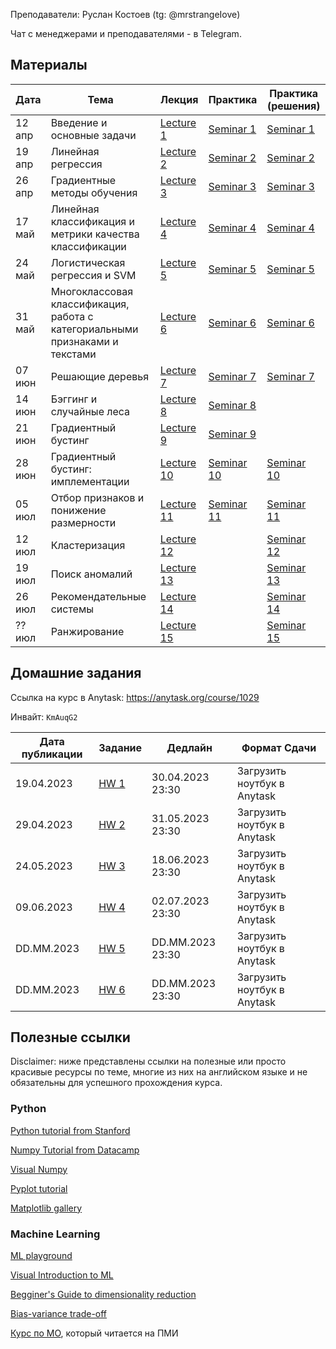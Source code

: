 
Преподаватели: Руслан Костоев (tg: @mrstrangeIove)

Чат с менеджерами и преподавателями - в Telegram.

## Материалы

| Дата | Тема | Лекция | Практика| Практика (решения) |
|------|------|--------|---------|--------------------|
|12 апр|Введение и основные задачи| [Lecture 1](lectures/Lecture1_intro.pdf) | [Seminar 1](practicals/sem_1_empty.ipynb) | [Seminar 1](practicals/sem_1_full.ipynb) | 
|19 апр|Линейная регрессия| [Lecture 2](lectures/Lecture2_lr.pdf) | [Seminar 2](practicals/sem_2_empty.ipynb) | [Seminar 2](practicals/sem_2_full.ipynb) | 
|26 апр|Градиентные методы обучения| [Lecture 3](lectures/Lecture3_gd.pdf) | [Seminar 3](practicals/sem_3_empty.ipynb) | [Seminar 3](practicals/sem_3_full.ipynb) | 
|17 май|Линейная классификация и метрики качества классификации| [Lecture 4](lectures/Lecture4-linclass.pdf) | [Seminar 4](practicals/sem_4_empty.ipynb) | [Seminar 4](practicals/sem_4_full.ipynb) | 
|24 май|Логистическая регрессия и SVM| [Lecture 5](lectures/Lecture5_LogReg_SVM.pdf) | [Seminar 5](practicals/sem_5_empty.ipynb) | [Seminar 5](practicals/sem_5_full.ipynb) | 
|31 май |Многоклассовая классификация, работа с категориальными признаками и текстами| [Lecture 6](lectures/Lecture6-multiclass.pdf) | [Seminar 6](practicals/sem_6_empty.ipynb) | [Seminar 6](practicals/sem_6_full.ipynb) |
|07 июн |Решающие деревья| [Lecture 7](lectures/Lecture7_trees.pdf) | [Seminar 7](practicals/sem_7_empty.ipynb) | [Seminar 7](practicals/sem_7_full.ipynb) |
|14 июн |Бэггинг и случайные леса| [Lecture 8](lectures/Lecture8_ensembles.pdf) | [Seminar 8](practicals/sem_8.ipynb) | |
|21 июн |Градиентный бустинг| [Lecture 9](lectures/Lecture9_gradboost.pdf) | [Seminar 9](practicals/sem_9.ipynb) | |
|28 июн |Градиентный бустинг: имплементации| [Lecture 10](lectures/Lecture10_gb_part2.pdf) | [Seminar 10](practicals/sem_10_empty.ipynb) | [Seminar 10](practicals/sem_10_full.ipynb) |
|05 июл |Отбор признаков и понижение размерности| [Lecture 11](lectures/Lecture11_dim_red.pdf) | [Seminar 11](practicals/sem_11_empty.ipynb) | [Seminar 11](practicals/sem_11_full.ipynb) |
|12 июл |Кластеризация| [Lecture 12](lectures/Lecture12_cluster.pdf) | | [Seminar 12](practicals/sem_12_full.ipynb) |
|19 июл |Поиск аномалий| [Lecture 13](lectures/Lecture13_anomaly.pdf) | | [Seminar 13](practicals/sem_13_full.ipynb) |
|26 июл |Рекомендательные системы| [Lecture 14](lectures/Lecture14-recsys.pdf) | | [Seminar 14](practicals/sem_14_recsys.ipynb) |
|?? июл |Ранжирование| [Lecture 15](lectures/Lecture15_ranking.pdf) | | [Seminar 15](practicals/sem_15_full.ipynb) |

## Домашние задания
Ссылка на курс в Anytask: https://anytask.org/course/1029

Инвайт: `KmAuqG2`


| Дата публикации| Задание | Дедлайн | Формат Сдачи|
|----------------|---------|---------|-------------|
|  19.04.2023  |[HW 1](https://github.com/weaselcmc/hse_ml_2023/tree/master/hw/hw1)|30.04.2023  23:30| Загрузить ноутбук в Anytask|
|  29.04.2023  |[HW 2](https://github.com/weaselcmc/hse_ml_2023/tree/master/hw/hw2)|31.05.2023  23:30| Загрузить ноутбук в Anytask|
|  24.05.2023  |[HW 3](https://github.com/weaselcmc/hse_ml_2023/tree/master/hw/hw3)|18.06.2023  23:30| Загрузить ноутбук в Anytask|
|  09.06.2023  |[HW 4](https://github.com/weaselcmc/hse_ml_2023/tree/master/hw/hw4)|02.07.2023  23:30| Загрузить ноутбук в Anytask|
|  DD.MM.2023  |[HW 5](https://github.com/weaselcmc/hse_ml_2023/tree/master/hw/hw5)|DD.MM.2023  23:30| Загрузить ноутбук в Anytask|
|  DD.MM.2023  |[HW 6](https://github.com/weaselcmc/hse_ml_2023/tree/master/hw/hw6)|DD.MM.2023  23:30| Загрузить ноутбук в Anytask|

## Полезные ссылки
Disclaimer: ниже представлены ссылки на полезные или просто красивые ресурсы по теме, 
многие из них на английском языке и не обязательны для успешного прохождения курса. 

### Python
[Python tutorial from Stanford](https://cs231n.github.io/python-numpy-tutorial/)

[Numpy Tutorial from Datacamp](https://www.datacamp.com/community/tutorials/python-numpy-tutorial)

[Visual Numpy](http://jalammar.github.io/visual-numpy/)

[Pyplot tutorial](https://matplotlib.org/tutorials/introductory/pyplot.html)

[Matplotlib gallery](https://matplotlib.org/gallery.html)

### Machine Learning
[ML playground](https://ml-playground.com/)

[Visual Introduction to ML](http://www.r2d3.us/visual-intro-to-machine-learning-part-1/)

[Begginer's Guide to dimensionality reduction](https://idyll.pub/post/dimensionality-reduction-293e465c2a3443e8941b016d/)

[Bias-variance trade-off](http://www.r2d3.us/visual-intro-to-machine-learning-part-2/)

[Курс по МО](https://github.com/esokolov/ml-course-hse), который читается на ПМИ
